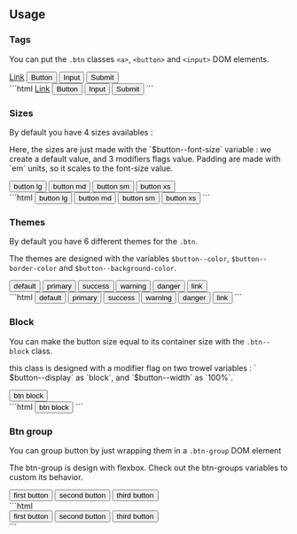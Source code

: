 ## Usage

### Tags
You can put the `.btn` classes `<a>`, `<button>` and `<input>` DOM elements.

<div class="preview">
  <a class="btn btn--default" href="#" role="button">Link</a>
  <button class="btn btn--default" type="submit">Button</button>
  <input class="btn btn--default" type="button" value="Input">
  <input class="btn btn--default" type="submit" value="Submit">
</div>
```html
<a class="btn btn--default" href="#" role="button">Link</a>
<button class="btn btn--default" type="submit">Button</button>
<input class="btn btn--default" type="button" value="Input">
<input class="btn btn--default" type="submit" value="Submit">
```

### Sizes
By default you have 4 sizes availables :

<p class="callout callout--success">
 Here, the sizes are just made with the `$button--font-size` variable : we create a default value, and 3 modifiers flags value. Padding are made with `em` units, so it scales to the font-size value.
</p>

<div class="preview">
  <button class="btn btn--default btn--lg">button lg</button>
  <button class="btn btn--default">button md</button>
  <button class="btn btn--default btn--sm">button sm</button>
  <button class="btn btn--default btn--xs">button xs</button>
</div>
```html
  <button class="btn btn--default btn--lg">button lg</button>
  <button class="btn btn--default">button md</button>
  <button class="btn btn--default btn--sm">button sm</button>
  <button class="btn btn--default btn--xs">button xs</button>
```

### Themes

By default you have 6 different themes for the `.btn`.

<p class="callout callout--success">
 The themes are designed with the variables <code>$button--color</code>, <code>$button--border-color</code> and <code>$button--background-color</code>.
</p>

<div class="preview">
  <button class="btn btn--default">default</button>
  <button class="btn btn--primary">primary</button>
  <button class="btn btn--success">success</button>
  <button class="btn btn--warning">warning</button>
  <button class="btn btn--danger">danger</button>
  <button class="btn btn--link">link</button>
</div>
```html
<button class="btn btn--default">default</button>
<button class="btn btn--primary">primary</button>
<button class="btn btn--success">success</button>
<button class="btn btn--warning">warning</button>
<button class="btn btn--danger">danger</button>
<button class="btn btn--link">link</button>
```

### Block

You can make the button size equal to its container size with the `.btn--block` class.

<p class="callout callout--success">
  this class is designed with a modifier flag on two trowel variables : ` $button--display` as `block`, and `$button--width` as `100%`.
</p>

<div class="preview">
  <button class="btn btn--primary btn--block">btn block</button>
</div>
```html
<button class="btn btn--primary btn--block">btn block</button>
```


### Btn group

You can group button by just wrapping them in a `.btn-group` DOM element

<p class="callout callout--success">
  The btn-group is design with flexbox. Check out the btn-groups variables to custom its behavior.
</p>

<div class="preview">
  <div class="btn-group">
    <button class="btn btn--default">first button</button>
    <button class="btn btn--default">second button</button>
    <button class="btn btn--default">third button</button>
  </div>
</div>
```html
<div class="btn-group">
  <button class="btn btn--default">first button</button>
  <button class="btn btn--default">second button</button>
  <button class="btn btn--default">third button</button>
</div>
```